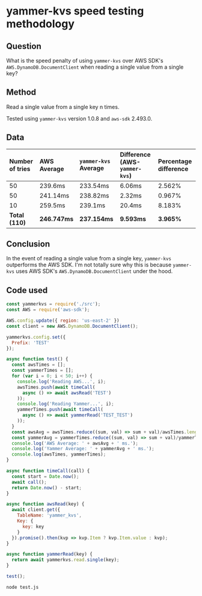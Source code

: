 # yammer-kvs speed testing methodology

## Question

What is the speed penalty of using `yammer-kvs` over AWS SDK's `AWS.DynamoDB.DocumentClient` when reading a single value from a single key?

## Method

Read a single value from a single key n times.

Tested using `yammer-kvs` version 1.0.8 and `aws-sdk` 2.493.0.

## Data

| Number of tries | AWS Average | `yammer-kvs` Average | Difference (AWS-`yammer-kvs`) | Percentage difference |
| :-------------- | :---------- | :------------------- | :---------------------------- | :-------------------- |
| 50 | 239.6ms | 233.54ms | 6.06ms | 2.562% |
| 50 | 241.14ms | 238.82ms | 2.32ms | 0.967% |
| 10 | 259.5ms | 239.1ms | 20.4ms | 8.183% |
| **Total (110)** | **246.747ms** | **237.154ms** | **9.593ms** | **3.965%** |

## Conclusion

In the event of reading a single value from a single key, `yammer-kvs` outperforms the AWS SDK. I'm not totally sure why this is because `yammer-kvs` uses AWS SDK's `AWS.DynamoDB.DocumentClient` under the hood.

## Code used

```js
const yammerkvs = require('./src');
const AWS = require('aws-sdk');

AWS.config.update({ region: 'us-east-2' })
const client = new AWS.DynamoDB.DocumentClient();

yammerkvs.config.set({
  Prefix: 'TEST'
}); 

async function test() {
  const awsTimes = [];
  const yammerTimes = [];
  for (var i = 0; i < 50; i++) {
    console.log('Reading AWS...', i);
    awsTimes.push(await timeCall(
      async () => await awsRead('TEST')
    ));
    console.log('Reading Yammer...', i);
    yammerTimes.push(await timeCall(
      async () => await yammerRead('TEST_TEST')
    ));
  }
  const awsAvg = awsTimes.reduce((sum, val) => sum + val)/awsTimes.length;
  const yammerAvg = yammerTimes.reduce((sum, val) => sum + val)/yammerTimes.length;
  console.log('AWS Average: ' + awsAvg + ' ms.');
  console.log('Yammer Average: ' + yammerAvg + ' ms.');
  console.log(awsTimes, yammerTimes);
}

async function timeCall(call) {
  const start = Date.now();
  await call();
  return Date.now() - start;
}

async function awsRead(key) {
  await client.get({
    TableName: 'yammer_kvs',
    Key: {
      key: key
    }
  }).promise().then(kvp => kvp.Item ? kvp.Item.value : kvp);
}

async function yammerRead(key) {
  return await yammerkvs.read.single(key);
}

test();
```

`node test.js`